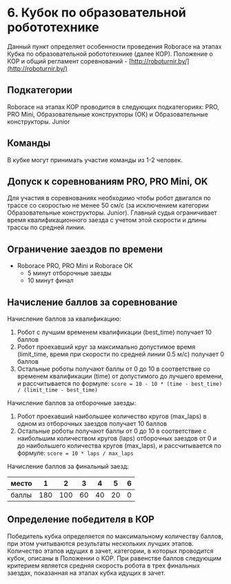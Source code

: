# 6. Кубок по образовательной робототехнике

Данный пункт определяет особенности проведения Roborace на этапах Кубка по образовательной робототехнике (далее КОР).
Положение о КОР и общий регламент соревнований - [http://roboturnir.by/](http://roboturnir.by/)

## Подкатегории

Roborace на этапах КОР проводится в следующих подкатегориях: PRO, PRO Mini, Образовательные конструкторы (ОК) и Образовательные конструкторы. Junior

## Команды

В кубке могут принимать участие команды из 1-2 человек.

## Допуск к соревнованиям PRO, PRO Mini, OK

Для участия в соревнованиях необходимо чтобы робот двигался по трассе со скоростью не менее 50 см/с (за исключением категории Образовательные конструкторы. Junior). 
Главный судья ограничивает время квалификационного заезда с учетом этой скорости и длины трассы по средней линии.

## Ограничение заездов по времени

  * Roborace PRO, PRO Mini и Roborace ОК
    - 5 минут отборочные заезды
    - 10 минут финал

## Начисление баллов за соревнование

Начисление баллов за квалификацию:
1. Робот с лучшим временем квалификации (best_time) получает 10 баллов
2. Робот проехавший круг за максимально допустимое время (limit_time, время при скорости по средней линии 0.5 м/с) получает 0 баллов
3. Остальные роботы получают баллы от 0 до 10 в соответствие со временем квалификации (time) от допустимого до лучшего времени, и рассчитывается по формуле:
`score = 10 - 10 * (time - best_time) / (limit_time - best_time)`

Начисление баллов за отборочные заезды:
1. Робот проехавший наибольшее количество кругов (max_laps) в одном из отборочных заездов получает 10 баллов
2. Остальные роботы получают баллы от 0 до 10 в соответствие с наибольшим количеством кругов (laps) отборочных заездов от 0 и до наибольшего количества кругов (max_laps), и рассчитывается по формуле:
   `score = 10 * laps / max_laps`
   
Начисление баллов за финальный заезд:

| место |  1  |  2  |  3  |  4  | 5   |  6  |
|-------|-----|-----|-----|-----|-----|-----|
| баллы | 180 | 100 | 60  | 40  | 20  | 0   |


## Определение победителя в КОР

Победитель кубка определяется по максимальному количеству баллов, при этом учитываются результаты нескольких лучших этапов.
Количество этапов идущих в зачет, категории, в которых проводится кубок, описаны в Положении о КОР.
При равенстве баллов следующим критерием является средняя скорость робота в трех финальных заездах, показанная на этапах кубка идущих в зачет.
